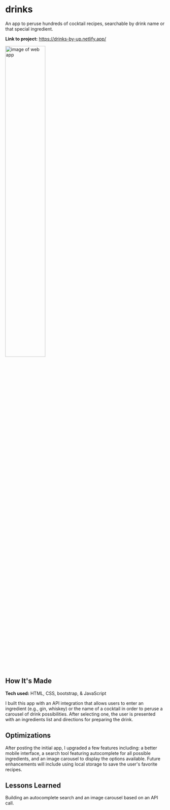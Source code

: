 # drinks

An app to peruse hundreds of cocktail recipes, searchable by drink name or that special ingredient.

**Link to project:** https://drinks-by-up.netlify.app/

<img alt="image of web app" src="https://brianandrewoneil.github.io/drinks/img/drinks.png" width=50%>

## How It's Made

**Tech used:** HTML, CSS, bootstrap, & JavaScript

I built this app with an API integration that allows users to enter an ingredient (e.g., gin, whiskey) or the name of a cocktail in order to peruse a carousel of drink possibilities. After selecting one, the user is presented with an ingredients list and directions for preparing the drink.

## Optimizations
After posting the initial app, I upgraded a few features including: a better mobile interface, a search tool featuring autocomplete for all possible ingredients, and an image carousel to display the options available. Future enhancements will include using local storage to save the user's favorite recipes.

## Lessons Learned
Building an autocomplete search and an image carousel based on an API call.
